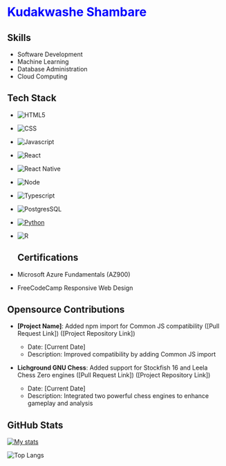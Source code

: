 # <font color="blue">Kudakwashe Shambare</font>

## Skills
- Software Development
-  Machine Learning
- Database Administration
- Cloud Computing

## Tech Stack

- ![HTML5](https://img.shields.io/badge/HTML5-E34F26?style=for-the-badge&logo=html5&logoColor=white)
- ![CSS](https://img.shields.io/badge/CSS3-1572B6?style=for-the-badge&logo=css3&logoColor=white)
- ![Javascript](https://img.shields.io/badge/JavaScript-323330?style=for-the-badge&logo=javascript&logoColor=F7DF1E)
- ![React](https://img.shields.io/badge/React-20232A?style=for-the-badge&logo=react&logoColor=61DAFB)
- ![React Native](https://img.shields.io/badge/React_Native-20232A?style=for-the-badge&logo=react&logoColor=61DAFB)
- ![Node](https://img.shields.io/badge/Node.js-43853D?style=for-the-badge&logo=node.js&logoColor=white)
- ![Typescript](https://img.shields.io/badge/TypeScript-007ACC?style=for-the-badge&logo=typescript&logoColor=white)
- ![PostgresSQL](https://img.shields.io/badge/PostgreSQL-316192?style=for-the-badge&logo=postgresql&logoColor=white)
- [![Python](https://img.shields.io/badge/Python-3776AB?style=for-the-badge&logo=python&logoColor=white)](https://www.python.org/)
- ![R](https://img.shields.io/badge/R-276DC3?style=for-the-badge&logo=r&logoColor=whiteB)

  ## Certifications

- Microsoft Azure Fundamentals (AZ900)
- FreeCodeCamp Responsive Web Design

## Opensource Contributions

* **[Project Name]**: Added npm import for Common JS compatibility ([Pull Request Link]) ([Project Repository Link])
	+ Date: [Current Date]
	+ Description: Improved compatibility by adding Common JS import

* **Lichground GNU Chess**: Added support for Stockfish 16 and Leela Chess Zero engines ([Pull Request Link]) ([Project Repository Link])
	+ Date: [Current Date]
	+ Description: Integrated two powerful chess engines to enhance gameplay and analysis

## GitHub Stats



[![My stats](https://github-readme-stats.vercel.app/api?username=KudahShambare&show_icons=true&theme=radical&show=reviews,discussions_started,discussions_answered,prs_merged,prs_merged_percentage)](https://github.com/anuraghazra/github-readme-stats)

![Top Langs](https://github-readme-stats.vercel.app/api/top-langs/?username=KudahShambare&langs_count=10)
